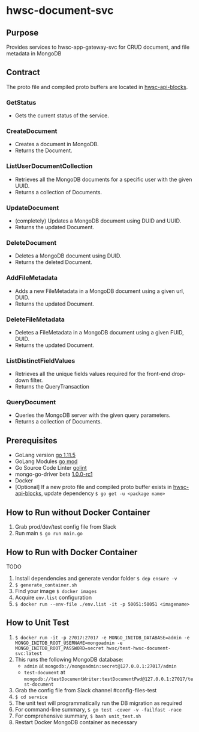 # hwsc-document-svc

## Purpose
 Provides services to hwsc-app-gateway-svc for CRUD document, and file metadata in MongoDB

## Contract
The proto file and compiled proto buffers are located in [hwsc-api-blocks](https://github.com/hwsc-org/hwsc-api-blocks/tree/master/int/hwsc-document-svc/document).
### GetStatus
- Gets the current status of the service.
### CreateDocument
- Creates a document in MongoDB.
- Returns the Document.
### ListUserDocumentCollection
- Retrieves all the MongoDB documents for a specific user with the given UUID.
- Returns a collection of Documents.
### UpdateDocument
- (completely) Updates a MongoDB document using DUID and UUID.
- Returns the updated Document.
### DeleteDocument
- Deletes a MongoDB document using DUID.
- Returns the deleted Document.
### AddFileMetadata
- Adds a new FileMetadata in a MongoDB document using a given url, DUID.
- Returns the updated Document.
### DeleteFileMetadata
- Deletes a FileMetadata in a MongoDB document using a given FUID, DUID.
- Returns the updated Document.
### ListDistinctFieldValues
- Retrieves all the unique fields values required for the front-end drop-down filter.
- Returns the QueryTransaction
### QueryDocument
- Queries the MongoDB server with the given query parameters.
- Returns a collection of Documents.

## Prerequisites
- GoLang version [go 1.11.5](https://golang.org/dl/)
- GoLang Modules [go mod](https://github.com/golang/go/wiki/Modules)
- Go Source Code Linter [golint](https://github.com/golang/lint)
- mongo-go-driver beta [1.0.0-rc1](https://github.com/mongodb/mongo-go-driver)
- Docker
- [Optional] If a new proto file and compiled proto buffer exists in [hwsc-api-blocks](https://github.com/hwsc-org/hwsc-api-blocks/tree/master/int/hwsc-document-svc/document), update dependency `$ go get -u <package name>`

## How to Run without Docker Container
1. Grab prod/dev/test config file from Slack
3. Run main `$ go run main.go`

## How to Run with Docker Container
TODO
1. Install dependencies and generate vendor folder `$ dep ensure -v`
2. `$ generate_container.sh`
3. Find your image `$ docker images`
4. Acquire `env.list` configuration
5. `$ docker run --env-file ./env.list -it -p 50051:50051 <imagename>`

## How to Unit Test
1. `$ docker run -it -p 27017:27017 -e MONGO_INITDB_DATABASE=admin -e MONGO_INITDB_ROOT_USERNAME=mongoadmin -e MONGO_INITDB_ROOT_PASSWORD=secret hwsc/test-hwsc-document-svc:latest`
2. This runs the following MongoDB database:
    - `admin` at `mongodb://mongoadmin:secret@127.0.0.1:27017/admin`
    - `test-document` at `mongodb://testDocumentWriter:testDocumentPwd@127.0.0.1:27017/test-document`
3. Grab the config file from Slack channel #config-files-test
4. `$ cd service`
5. The unit test will programmatically run the DB migration as required
6. For command-line summary, `$ go test -cover -v -failfast -race`
7. For comprehensive summary, `$ bash unit_test.sh`
8. Restart Docker MongoDB container as necessary
